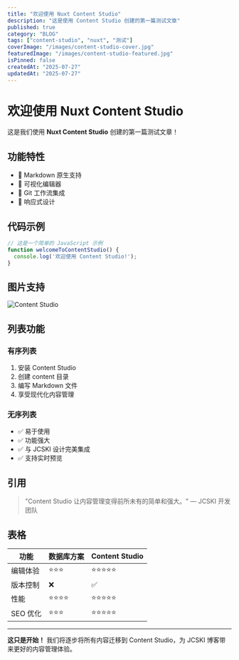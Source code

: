 ```yaml
---
title: "欢迎使用 Nuxt Content Studio"
description: "这是使用 Content Studio 创建的第一篇测试文章"
published: true
category: "BLOG"
tags: ["content-studio", "nuxt", "测试"]
coverImage: "/images/content-studio-cover.jpg"
featuredImage: "/images/content-studio-featured.jpg"
isPinned: false
createdAt: "2025-07-27"
updatedAt: "2025-07-27"
---
```


# 欢迎使用 Nuxt Content Studio

这是我们使用 **Nuxt Content Studio** 创建的第一篇测试文章！

## 功能特性

- 📝 Markdown 原生支持
- 🎨 可视化编辑器
- 🔄 Git 工作流集成
- 📱 响应式设计

## 代码示例

```javascript
// 这是一个简单的 JavaScript 示例
function welcomeToContentStudio() {
  console.log('欢迎使用 Content Studio!');
}
```

## 图片支持

![Content Studio](https://via.placeholder.com/600x300/667eea/ffffff?text=Content+Studio)

## 列表功能

### 有序列表
1. 安装 Content Studio
2. 创建 content 目录
3. 编写 Markdown 文件
4. 享受现代化内容管理

### 无序列表
- ✅ 易于使用
- ✅ 功能强大
- ✅ 与 JCSKI 设计完美集成
- ✅ 支持实时预览

## 引用

> "Content Studio 让内容管理变得前所未有的简单和强大。" 
> — JCSKI 开发团队

## 表格

| 功能 | 数据库方案 | Content Studio |
|------|------------|----------------|
| 编辑体验 | ⭐⭐⭐ | ⭐⭐⭐⭐⭐ |
| 版本控制 | ❌ | ✅ |
| 性能 | ⭐⭐⭐⭐ | ⭐⭐⭐⭐⭐ |
| SEO 优化 | ⭐⭐⭐ | ⭐⭐⭐⭐⭐ |

---

**这只是开始！** 我们将逐步将所有内容迁移到 Content Studio，为 JCSKI 博客带来更好的内容管理体验。